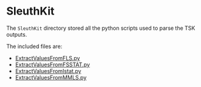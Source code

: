 # SleuthKit
The `SleuthKit` directory stored all the python scripts used to parse the TSK outputs.

The included files are:
- [ExtractValuesFromFLS.py](./ExtractValuesFromFLS/ExtractValuesFromFLS.md)
- [ExtractValuesFromFSSTAT.py](./ExtractValuesFromFSSTAT/ExtractValuesFromFSSTAT.md)
- [ExtractValuesFromIstat.py](./ExtractValuesFromIstat/ExtractValuesFromIstat.md)
- [ExtractValuesFromMMLS.py](./ExtractValuesFromMMLS/ExtractValuesFromMMLS.md)